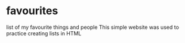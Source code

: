 # favourites
list of my favourite things and people
This simple website was used to practice creating lists in HTML
